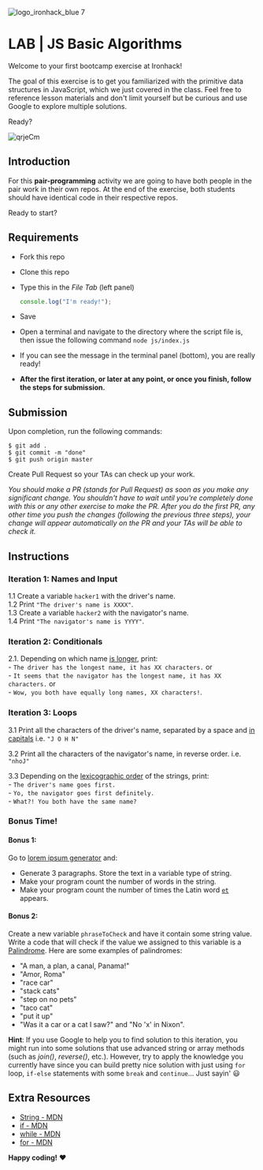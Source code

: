 ![logo_ironhack_blue 7](https://user-images.githubusercontent.com/23629340/40541063-a07a0a8a-601a-11e8-91b5-2f13e4e6b441.png)

# LAB | JS Basic Algorithms 

Welcome to your first bootcamp exercise at Ironhack!

The goal of this exercise is to get you familiarized with the primitive data structures in JavaScript, which we just covered in the class. Feel free to reference lesson materials and don't limit yourself but be curious and use Google to explore multiple solutions.

Ready?

![qrjeCm](https://user-images.githubusercontent.com/76580/167263489-bd345c02-6c3b-425e-9a9c-96390dea9ba6.gif)

## Introduction

For this **pair-programming** activity we are going to have both people in the pair work in their own repos.
At the end of the exercise, both students should have identical code in their respective repos.

Ready to start?


## Requirements

- Fork this repo
- Clone this repo
- Type this in the *File Tab* (left panel)

  ```javascript
  console.log("I'm ready!");
  ```
- Save
- Open a terminal and navigate to the directory where the script file is, then issue the following command `node js/index.js`
- If you can see the message in the terminal panel (bottom), you are really ready!

- __After the first iteration, or later at any point, or once you finish, follow the steps for submission.__

## Submission

Upon completion, run the following commands:

```shell
$ git add .
$ git commit -m "done"
$ git push origin master
```
Create Pull Request so your TAs can check up your work.

_You should make a PR (stands for Pull Request) as soon as you make any significant change. You shouldn't have to wait until you're completely done with this or any other exercise to make the PR. After you do the first PR, any other time you push the changes (following the previous three steps), your change will appear automatically on the PR and your TAs will be able to check it._

<!-- ## Submission -->

<!-- When you are done and you have checked that everything works fine, click on the **Share** button and copy the link from the *Share Link* field. Send this link to your TAs so they can check up your work.
![](https://s3-eu-west-1.amazonaws.com/ih-materials/uploads/upload_b2aa98f91affe5d4c5f12f216b069184.png) -->

## Instructions

### Iteration 1: Names and Input

  1.1 Create a variable `hacker1` with the driver's name. <br>
  1.2 Print `"The driver's name is XXXX"`.<br>
  1.3 Create a variable `hacker2` with the navigator's name.<br>
  1.4 Print `"The navigator's name is YYYY"`.

### Iteration 2: Conditionals
  2.1. Depending on which name [is longer](https://developer.mozilla.org/en-US/docs/Web/JavaScript/Reference/Global_Objects/String/length), print:
  <br>
	  - `The driver has the longest name, it has XX characters.` or <br>
	  - `It seems that the navigator has the longest name, it has XX characters.` or <br>
	  - `Wow, you both have equally long names, XX characters!`.

### Iteration 3: Loops
  3.1 Print all the characters of the driver's name, separated by a space and [in capitals](https://developer.mozilla.org/en-US/docs/Web/JavaScript/Reference/Global_Objects/String/toUpperCase)
  i.e. `"J O H N"`
  
  3.2 Print all the characters of the navigator's name, in reverse order. 
  i.e. `"nhoJ"`
  
  3.3 Depending on the [lexicographic order](https://en.wikipedia.org/wiki/Lexicographical_order) of the strings, print: <br>
    - `The driver's name goes first.` <br>
    - `Yo, the navigator goes first definitely.` <br>
    - `What?! You both have the same name?`

### Bonus Time!

#### Bonus 1:
Go to [lorem ipsum generator](http://www.lipsum.com/) and:
  - Generate 3 paragraphs. Store the text in a variable type of string.
  - Make your program count the number of words in the string.
  - Make your program count the number of times the Latin word [`et`](https://en.wiktionary.org/wiki/et#Latin) appears.

#### Bonus 2:
Create a new variable `phraseToCheck` and have it contain some string value. Write a code that will check if the value we assigned to this variable is a [Palindrome](https://en.wikipedia.org/wiki/Palindrome). Here are some examples of palindromes: 
  - "A man, a plan, a canal, Panama!"
  - "Amor, Roma" 
  - "race car"
  - "stack cats"
  - "step on no pets"
  - "taco cat"
  - "put it up"
  - "Was it a car or a cat I saw?" and "No 'x' in Nixon".
  
  __Hint__: If you use Google to help you to find solution to this iteration, you might run into some solutions that use advanced string or array methods (such as _join()_, _reverse()_, etc.). However, try to apply the knowledge you currently have since you can build pretty nice solution with just using `for` loop, `if-else` statements with some `break` and `continue`... Just sayin' :smiley: 

## Extra Resources

- [String - MDN](https://developer.mozilla.org/en-US/docs/Web/JavaScript/Reference/Global_Objects/String)
- [if - MDN](https://developer.mozilla.org/en-US/docs/Web/JavaScript/Reference/Statements/if...else)
- [while - MDN](https://developer.mozilla.org/en-US/docs/Web/JavaScript/Reference/Statements/while)
- [for - MDN](https://developer.mozilla.org/en-US/docs/Web/JavaScript/Reference/Statements/for)


__Happy coding!__ :heart:

